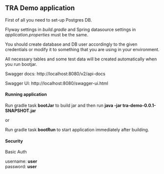 ## TRA Demo application

First of all you need to set-up Postgres DB.

Flyway settings in *build.gradle* and Spring datasource settings in *application.properties* must be the same.

You should create database and DB user accordingly to the given credentials or modify it to something that you are using in your environment.

All necessary tables and some test data will be created automatically when you run bootjar.

Swagger docs: http://localhost:8080/v2/api-docs

Swagger UI: http://localhost:8080/swagger-ui.html

#### Running application

Run gradle task **bootJar** to build jar and then run **java -jar tra-demo-0.0.1-SNAPSHOT.jar**

or

Run gradle task **bootRun** to start application immediately after building.

#### Security

Basic Auth

username: **user**\
password: **user**